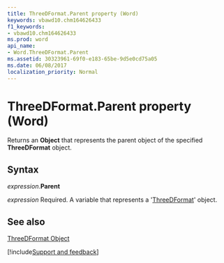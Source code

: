 ```yaml
---
title: ThreeDFormat.Parent property (Word)
keywords: vbawd10.chm164626433
f1_keywords:
- vbawd10.chm164626433
ms.prod: word
api_name:
- Word.ThreeDFormat.Parent
ms.assetid: 30323961-69f0-e183-65be-9d5e0cd75a05
ms.date: 06/08/2017
localization_priority: Normal
---
```



# ThreeDFormat.Parent property (Word)

Returns an  **Object** that represents the parent object of the specified **ThreeDFormat** object.


## Syntax

_expression_.**Parent**

_expression_ Required. A variable that represents a '[ThreeDFormat](Word.ThreeDFormat.md)' object.


## See also


[ThreeDFormat Object](Word.ThreeDFormat.md)

[!include[Support and feedback](~/includes/feedback-boilerplate.md)]